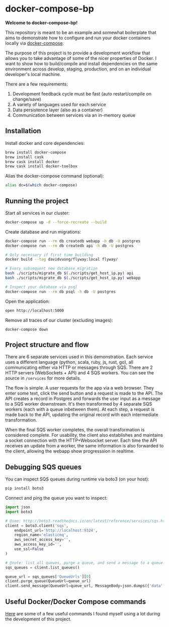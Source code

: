 # docker-compose-bp

**Welcome to docker-compose-bp!**

This repository is meant to be an example and somewhat boilerplate that aims to demonstrate how to configure and run your docker containers locally via [docker-compose](https://docs.docker.com/compose/).

The purpose of this project is to provide a development workflow that allows you to take advantage of some of the nicer properties of Docker. I want to show how to build/compile and install dependencies on the same environment across develop, staging, production, and on an individual developer's local machine.

There are a few requirements:

1. Development feedback cycle must be fast (auto restart/compile on change/save)
1. A variety of languages used for each service
1. Data persistence layer (also as a container)
1. Communication between services via an in-memory queue

## Installation

Install docker and core dependencies:

```bash
brew install docker-compose
brew install cask
brew cask install docker
brew cask install docker-toolbox
```

Alias the docker-compose command (optional):

```bash
alias dc=$(which docker-compose)
```

## Running the project

Start all services in our cluster:

```bash
docker-compose up -d --force-recreate --build
```

Create database and run migrations:

```bash
docker-compose run --rm db createdb webapp -h db -U postgres
docker-compose run --rm db createdb api -h db -U postgres

# Only necessary if first time building
docker build --tag davidvuong/flyway:local flyway/

# Every subsequent new database migration
bash ./scripts/migrate_db $(./scripts/get_host_ip.py) api
bash ./scripts/migrate_db $(./scripts/get_host_ip.py) webapp

# Inspect your database via psql
docker-compose run --rm db psql -h db -U postgres
```

Open the application:

```bash
open http://localhost:5000
```

Remove all traces of our cluster (excluding images):

```
docker-compose down
```

## Project structure and flow

There are 6 separate services used in this demonstration. Each service uses a different language (python, scala, ruby, js, rust, go), all communicating either via HTTP or messages through SQS. There are 2 HTTP servers (WebSockets + API) and 4 SQS workers. You can see the source in `/services` for more details.

The flow is simple. A user requests for the app via a web browser. They enter some text, click the send button and a request is made to the API. The API creates a record in Postgres and forwards the user input as a message to a SQS worker downstream. It's then transformed by 4 separate SQS workers (each with a queue inbetween them). At each step, a request is made back to the API, updating the original record with each intermediate transformation.

When the final SQS worker completes, the overall transformation is considered complete. For usability, the client also establishes and maintains a socket connection with the HTTP+Websocket server. Each time the API receives an update from a worker, the same information is also forwarded to the client, allowing the webapp show progresssion in realtime.

## Debugging SQS queues

You can inspect SQS queues during runtime via boto3 (on your host):

```bash
pip install boto3
```

Connect and ping the queue you want to inspect:

```python
import json
import boto3

# @see: http://boto3.readthedocs.io/en/latest/reference/services/sqs.html#client
client = boto3.client('sqs',
    endpoint_url='http://localhost:9324',
    region_name='elasticmq',
    aws_secret_access_key='',
    aws_access_key_id='',
    use_ssl=False
)

# @note: list all queues, purge a queue, and send a message to a queue:
sqs_queues = client.list_queues()

queue_url = sqs_queues['QueueUrls'][0]
client.purge_queue(QueueUrl=queue_url)
client.send_message(QueueUrl=queue_url, MessageBody=json.dumps({'data': 'my message body'}))
```

## Useful Docker/Docker Compose commands

[Here](./docs/docker-compose-cheatsheet.md) are some of a few useful commands I found myself using a lot during the development of this project.
